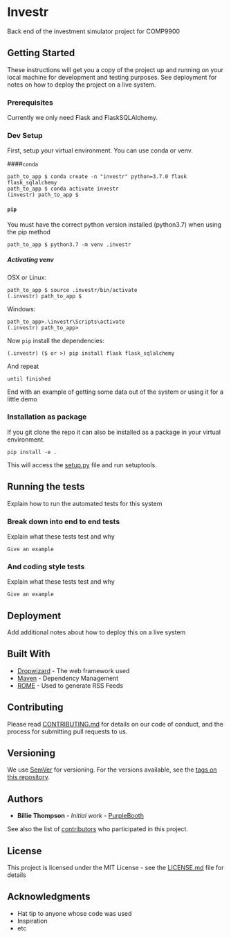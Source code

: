 # Investr

Back end of the investment simulator project for COMP9900

## Getting Started
[comment]: <> (TODO)
These instructions will get you a copy of the project up and running on your local machine for development and testing purposes. See deployment for notes on how to deploy the project on a live system.

### Prerequisites
[comment]: <> (TODO: expand on this as we go)
Currently we only need Flask and FlaskSQLAlchemy. 


### Dev Setup
[comment]: <> (TODO: check that this procedure works on CSE/team pcs)
First, setup your virtual environment. You can use conda or venv.

####```conda```
```
path_to_app $ conda create -n "investr" python=3.7.0 flask flask_sqlalchemy
path_to_app $ conda activate investr
(investr) path_to_app $ 
```

####  ```pip``` 
You must have the correct python version installed (python3.7) when using the pip method
```
path_to_app $ python3.7 -m venv .investr
```

##### Activating venv

OSX or Linux:

```
path_to_app $ source .investr/bin/activate
(.investr) path_to_app $ 
```

Windows:

```
path_to_app>.\investr\Scripts\activate
(.investr) path_to_app>
```

Now ```pip``` install the dependencies:

```
(.investr) ($ or >) pip install flask flask_sqlalchemy
```

And repeat

```
until finished
```

End with an example of getting some data out of the system or using it for a little demo

### Installation as package

If you git clone the repo it can also be installed as a package in your virtual environment.

```
pip install -e .
```

This will access the [setup.py](setup.py) file and run setuptools.

## Running the tests
[comment]: <> (TODO)
Explain how to run the automated tests for this system

### Break down into end to end tests

Explain what these tests test and why

```
Give an example
```

### And coding style tests
[comment]: <> (TODO)
Explain what these tests test and why

```
Give an example
```

## Deployment
[comment]: <> (TODO)
Add additional notes about how to deploy this on a live system

## Built With
[comment]: <> (TODO)
* [Dropwizard](http://www.dropwizard.io/1.0.2/docs/) - The web framework used
* [Maven](https://maven.apache.org/) - Dependency Management
* [ROME](https://rometools.github.io/rome/) - Used to generate RSS Feeds

## Contributing
[comment]: <> (TODO)
Please read [CONTRIBUTING.md](https://gist.github.com/PurpleBooth/b24679402957c63ec426) for details on our code of conduct, and the process for submitting pull requests to us.

## Versioning
[comment]: <> (TODO)
We use [SemVer](http://semver.org/) for versioning. For the versions available, see the [tags on this repository](https://github.com/your/project/tags). 

## Authors
[comment]: <> (TODO)
* **Billie Thompson** - *Initial work* - [PurpleBooth](https://github.com/PurpleBooth)

See also the list of [contributors](https://github.com/your/project/contributors) who participated in this project.

## License
[comment]: <> (TODO)
This project is licensed under the MIT License - see the [LICENSE.md](LICENSE.md) file for details

## Acknowledgments
[comment]: <> (TODO)
* Hat tip to anyone whose code was used
* Inspiration
* etc

